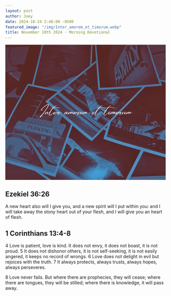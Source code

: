 ```yaml
---
layout: post
author: Joey
date: 2024-10-24 2:48:00 -0500
featured_image: "/img/Inter_amorem_et_timorum.webp"
title: November 10th 2024 - Morning Devotional
---
```


[![November 10th 2024 - Morning Devotional](/img/Inter_amorem_et_timorum.webp)](/img/Inter_amorem_et_timorum.webp)

## Ezekiel 36:26

A new heart also will I give you, and a new spirit will I put within you: and I will take away the stony heart out of your flesh, and I will give you an heart of flesh.

## 1 Corinthians 13:4-8

4 Love is patient, love is kind. It does not envy, it does not boast, it is not proud. 5 It does not dishonor others, it is not self-seeking, it is not easily angered, it keeps no record of wrongs. 6 Love does not delight in evil but rejoices with the truth. 7 It always protects, always trusts, always hopes, always perseveres.

8 Love never fails. But where there are prophecies, they will cease; where there are tongues, they will be stilled; where there is knowledge, it will pass away.

<br><br>


<!-- <hr>

Please consider purchasing a mug to support the page by clicking the image below, thank you!

[![June 20th 2024 - Morning Devotional - Mug](/img/mugs/061124_morning_mug.webp)](https://www.joeybrinkman.com/shop) -->
